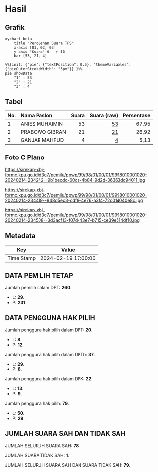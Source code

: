# Hasil

## Grafik

```mermaid
xychart-beta
    title "Perolehan Suara TPS"
    x-axis [01, 02, 03]
    y-axis "Suara" 0 --> 53
    bar [53, 21, 4]
```

```mermaid
%%{init: {"pie": {"textPosition": 0.5}, "themeVariables": {"pieOuterStrokeWidth": "5px"}} }%%
pie showData
    "1" : 53
    "2" : 21
    "3" : 4
```

## Tabel

| No. | Nama Paslon    | Suara | Suara (raw) | Persentase |
|:--- |:-------------- | -----:| -----------:| ----------:|
| 1   | ANIES MUHAIMIN | 53    | [53][p-1]   | 67,95      |
| 2   | PRABOWO GIBRAN | 21    | [21][p-2]   | 26,92      |
| 3   | GANJAR MAHFUD  | 4     | [4][p-3]    | 5,13       |


[p-1]: https://github.com/gigit-pemilu/pemilu-2024-99-luar-negeri/blob/main/pilpres/hitung-suara/sub/99-luar-negeri/sub/98-riyadh-arab-saudi/sub/01-riyadh-arab-saudi/sub/0001-riyadh-arab-saudi/sub/020-ksk-010/sub/paslon-1.txt
[p-2]: https://github.com/gigit-pemilu/pemilu-2024-99-luar-negeri/blob/main/pilpres/hitung-suara/sub/99-luar-negeri/sub/98-riyadh-arab-saudi/sub/01-riyadh-arab-saudi/sub/0001-riyadh-arab-saudi/sub/020-ksk-010/sub/paslon-2.txt
[p-3]: https://github.com/gigit-pemilu/pemilu-2024-99-luar-negeri/blob/main/pilpres/hitung-suara/sub/99-luar-negeri/sub/98-riyadh-arab-saudi/sub/01-riyadh-arab-saudi/sub/0001-riyadh-arab-saudi/sub/020-ksk-010/sub/paslon-3.txt

## Foto C Plano

https://sirekap-obj-formc.kpu.go.id/d3c7/pemilu/ppwp/99/98/01/00/01/9998010001020-20240214-234242--9b1becdc-60ca-4b84-9d2d-36363dc94011.jpg

https://sirekap-obj-formc.kpu.go.id/d3c7/pemilu/ppwp/99/98/01/00/01/9998010001020-20240214-234419--848d5ec3-cdf8-4e76-a3f4-72c01d040e8c.jpg

https://sirekap-obj-formc.kpu.go.id/d3c7/pemilu/ppwp/99/98/01/00/01/9998010001020-20240214-234508--3d3acf13-f07d-43e7-b715-ce39e514df10.jpg


## Metadata

| Key        | Value               |
| ---------- | ------------------- |
| Time Stamp | 2024-02-19 17:00:00 |


## DATA PEMILIH TETAP

Jumlah pemilih dalam DPT: **260**.
 * L: **29**.
 * P: **231**.

## DATA PENGGUNA HAK PILIH

Jumlah pengguna hak pilih dalam DPT: **20**.
 * L: **8**.
 * P: **12**.

Jumlah pengguna hak pilih dalam DPTb: **37**.
 * L: **29**.
 * P: **8**.

Jumlah pengguna hak pilih dalam DPK: **22**.
 * L: **13**.
 * P: **9**.

Jumlah pengguna hak pilih: **79**.
 * L: **50**.
 * P: **29**.

## JUMLAH SUARA SAH DAN TIDAK SAH

JUMLAH SELURUH SUARA SAH: **78**.

JUMLAH SUARA TIDAK SAH: **1**.

JUMLAH SELURUH SUARA SAH DAN SUARA TIDAK SAH: **79**.


